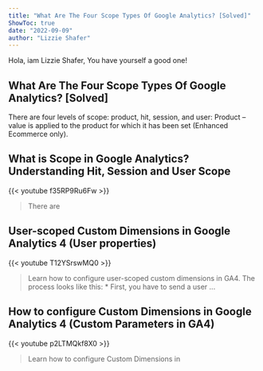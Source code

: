 ```yaml
---
title: "What Are The Four Scope Types Of Google Analytics? [Solved]"
ShowToc: true 
date: "2022-09-09"
author: "Lizzie Shafer" 
---
```


Hola, iam Lizzie Shafer, You have yourself a good one!
## What Are The Four Scope Types Of Google Analytics? [Solved]
There are four levels of scope: product, hit, session, and user: Product – value is applied to the product for which it has been set (Enhanced Ecommerce only).

## What is Scope in Google Analytics? Understanding Hit, Session and User Scope
{{< youtube f35RP9Ru6Fw >}}
>There are 

## User-scoped Custom Dimensions in Google Analytics 4 (User properties)
{{< youtube T12YSrswMQ0 >}}
>Learn how to configure user-scoped custom dimensions in GA4. The process looks like this: * First, you have to send a user ...

## How to configure Custom Dimensions in Google Analytics 4 (Custom Parameters in GA4)
{{< youtube p2LTMQkf8X0 >}}
>Learn how to configure Custom Dimensions in 

